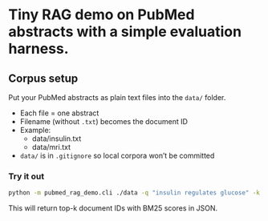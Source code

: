 # Tiny RAG demo on PubMed abstracts with a simple evaluation harness.

## Corpus setup

Put your PubMed abstracts as plain text files into the `data/` folder.
- Each file = one abstract
- Filename (without `.txt`) becomes the document ID
- Example:
  - data/insulin.txt
  - data/mri.txt
- `data/` is in `.gitignore` so local corpora won’t be committed

### Try it out

```bash
python -m pubmed_rag_demo.cli ./data -q "insulin regulates glucose" -k 2
```
This will return top-k document IDs with BM25 scores in JSON.